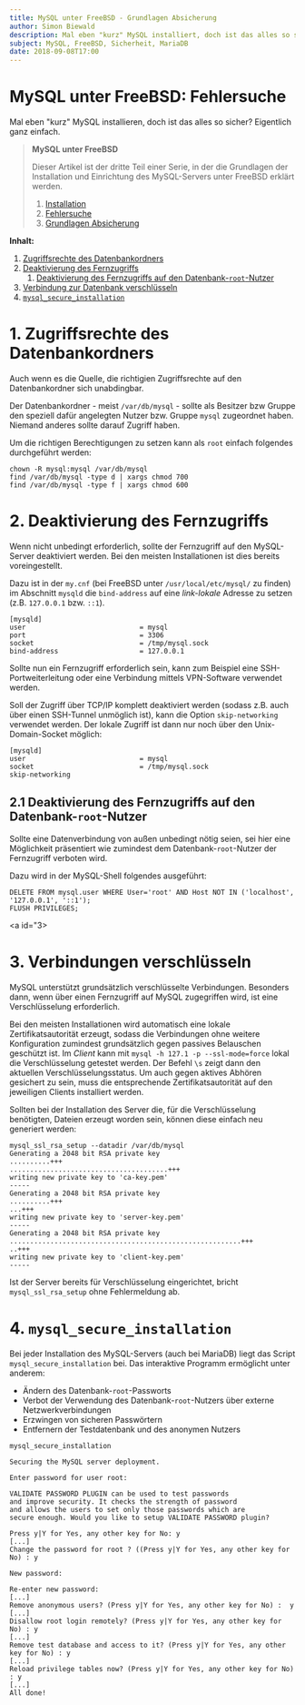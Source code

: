 ```yaml
---
title: MySQL unter FreeBSD - Grundlagen Absicherung
author: Simon Biewald
description: Mal eben "kurz" MySQL installiert, doch ist das alles so sicher? Eigentlich ganz einfach.
subject: MySQL, FreeBSD, Sicherheit, MariaDB
date: 2018-09-08T17:00
---
```


# MySQL unter FreeBSD: Fehlersuche

Mal eben "kurz" MySQL installieren, doch ist das alles so sicher? Eigentlich ganz einfach.

<blockquote class="note">
    <b>MySQL unter FreeBSD</b>
    <p>
    Dieser Artikel ist der dritte Teil einer Serie, in der die Grundlagen
    der Installation und Einrichtung des MySQL-Servers unter FreeBSD erklärt werden.<br>
    </p>
    <ol>
        <li><a href="/konfiguration/mysql/installation">Installation</a></li>
        <li><a href="/konfiguration/mysql/fehlersuche">Fehlersuche</a></li>
        <li><a href="/konfiguration/mysql/absicherung">Grundlagen Absicherung</a></li>
    </ol>
</blockquote>

<b>Inhalt:</b>

 1. [Zugriffsrechte des Datenbankordners](#1)
 2. [Deaktivierung des Fernzugriffs](#2)
    1. [Deaktivierung des Fernzugriffs auf den Datenbank-`root`-Nutzer](#2.1)
 3. [Verbindung zur Datenbank verschlüsseln](#3)
 2. [`mysql_secure_installation`](#4)

<a id="1"></a>
# 1. Zugriffsrechte des Datenbankordners
 
Auch wenn es die Quelle, die richtigien Zugriffsrechte auf den Datenbankordner sich unabdingbar.

Der Datenbankordner - meist `/var/db/mysql` - sollte als Besitzer bzw Gruppe den speziell dafür
angelegten Nutzer bzw. Gruppe `mysql` zugeordnet haben. Niemand anderes sollte darauf Zugriff haben.

Um die richtigen Berechtigungen zu setzen kann als `root` einfach folgendes durchgeführt werden:

<pre class="command-line language-bash" data-user="root" data-host="freebsd">
<code>chown -R mysql:mysql /var/db/mysql
find /var/db/mysql -type d | xargs chmod 700
find /var/db/mysql -type f | xargs chmod 600</code></pre>

<a id="2"></a>
# 2. Deaktivierung des Fernzugriffs

Wenn nicht unbedingt erforderlich, sollte der Fernzugriff auf den MySQL-Server deaktiviert werden.
Bei den meisten Installationen ist dies bereits voreingestellt.

Dazu ist in der `my.cnf` (bei FreeBSD unter `/usr/local/etc/mysql/` zu finden) im Abschnitt 
`mysqld` die `bind-address` auf eine *link-lokale* Adresse zu setzen (z.B. `127.0.0.1` bzw. `::1`).

<pre class="language-config line-numbers" data-start="12">
<code>[mysqld]
user                            = mysql
port                            = 3306
socket                          = /tmp/mysql.sock
bind-address                    = 127.0.0.1</code></pre>

Sollte nun ein Fernzugriff erforderlich sein, kann zum Beispiel eine SSH-Portweiterleitung
oder eine Verbindung mittels VPN-Software verwendet werden. 

Soll der Zugriff über TCP/IP komplett deaktiviert werden (sodass z.B. auch über einen
SSH-Tunnel unmöglich ist), kann die Option `skip-networking` verwendet werden. Der lokale
Zugriff ist dann nur noch über den Unix-Domain-Socket möglich:

<pre class="language-config line-numbers" data-start="12">
<code>[mysqld]
user                            = mysql
socket                          = /tmp/mysql.sock
skip-networking</code></pre>

<a id="2.1"></a>
## 2.1 Deaktivierung des Fernzugriffs auf den Datenbank-`root`-Nutzer

Sollte eine Datenverbindung von außen unbedingt nötig seien, sei hier eine Möglichkeit
präsentiert wie zumindest dem Datenbank-`root`-Nutzer der Fernzugriff verboten wird.

Dazu wird in der MySQL-Shell folgendes ausgeführt:

<pre class="command-line language-sql" data-prompt="root@localhost ([none]) >">
<code>DELETE FROM mysql.user WHERE User='root' AND Host NOT IN ('localhost', '127.0.0.1', '::1');
FLUSH PRIVILEGES;</code></pre>

<a id="3></a>
# 3. Verbindungen verschlüsseln

MySQL unterstützt grundsätzlich verschlüsselte Verbindungen. Besonders dann, wenn über einen
Fernzugriff auf MySQL zugegriffen wird, ist eine Verschlüsselung erforderlich.

Bei den meisten Installationen wird automatisch eine lokale Zertifikatsautorität erzeugt,
sodass die Verbindungen ohne weitere Konfiguration zumindest grundsätzlich gegen passives
Belauschen geschützt ist. Im *Client* kann mit `mysql -h 127.1 -p --ssl-mode=force` lokal
die Verschlüsselung getestet werden. Der Befehl `\s` zeigt dann den aktuellen 
Verschlüsselungsstatus.
Um auch gegen aktives Abhören gesichert zu sein, 
muss die entsprechende Zertifikatsautorität auf den jeweiligen Clients installiert werden.

Sollten bei der Installation des Server die, für die Verschlüsselung benötigten,
Dateien erzeugt worden sein, können diese einfach neu generiert werden:

<pre class="command-line language-bash" data-host="freebsd" data-user="root" data-output="2-16">
<code>mysql_ssl_rsa_setup --datadir /var/db/mysql
Generating a 2048 bit RSA private key
..........+++
.......................................+++
writing new private key to 'ca-key.pem'
-----
Generating a 2048 bit RSA private key
..........+++
...+++
writing new private key to 'server-key.pem'
-----
Generating a 2048 bit RSA private key
.........................................................+++
..+++
writing new private key to 'client-key.pem'
-----
</code></pre>

Ist der Server bereits für Verschlüsselung eingerichtet,
bricht `mysql_ssl_rsa_setup` ohne Fehlermeldung ab.

<a id="4"></a>
# 4. `mysql_secure_installation`

Bei jeder Installation des MySQL-Servers (auch bei MariaDB) liegt das Script 
`mysql_secure_installation` bei. Das interaktive Programm ermöglicht unter anderem:

 - Ändern des Datenbank-`root`-Passworts
 - Verbot der Verwendung des Datenbank-`root`-Nutzers über externe Netzwerkverbindungen
 - Erzwingen von sicheren Passwörtern
 - Entfernern der Testdatenbank und des anonymen Nutzers

<pre class="command-line language-sql" data-user="root" data-host="freebsd" data-output="2-28">
<code>mysql_secure_installation 

Securing the MySQL server deployment.

Enter password for user root: 

VALIDATE PASSWORD PLUGIN can be used to test passwords
and improve security. It checks the strength of password
and allows the users to set only those passwords which are
secure enough. Would you like to setup VALIDATE PASSWORD plugin?

Press y|Y for Yes, any other key for No: y
[...]
Change the password for root ? ((Press y|Y for Yes, any other key for No) : y

New password:
 
Re-enter new password: 
[...]
Remove anonymous users? (Press y|Y for Yes, any other key for No) :  y
[...]
Disallow root login remotely? (Press y|Y for Yes, any other key for No) : y
[...]
Remove test database and access to it? (Press y|Y for Yes, any other key for No) : y
[...]
Reload privilege tables now? (Press y|Y for Yes, any other key for No) : y
[...]
All done!
</code></pre>